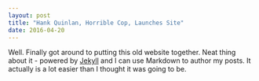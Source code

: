 ```yaml
---
layout: post
title: "Hank Quinlan, Horrible Cop, Launches Site"
date: 2016-04-20
---
```


Well. Finally got around to putting this old website together. Neat thing about it - powered by [Jekyll](http://jekyllrb.com) and I can use Markdown to author my posts. It actually is a lot easier than I thought it was going to be.
